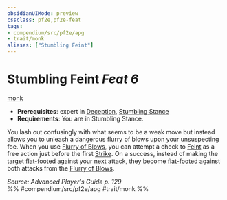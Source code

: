 ```yaml
---
obsidianUIMode: preview
cssclass: pf2e,pf2e-feat
tags:
- compendium/src/pf2e/apg
- trait/monk
aliases: ["Stumbling Feint"]
---
```

# Stumbling Feint  *Feat 6*  
[monk](rules/traits/monk.md)  

- **Prerequisites**: expert in [Deception](compendium/skills.md#Deception), [Stumbling Stance](compendium/feats/stumbling-stance-apg.md)
- **Requirements**: You are in Stumbling Stance.

You lash out confusingly with what seems to be a weak move but instead allows you to unleash a dangerous flurry of blows upon your unsuspecting foe. When you use [Flurry of Blows](rules/actions/flurry-of-blows.md), you can attempt a check to [Feint](rules/actions/feint.md) as a free action just before the first [Strike](rules/actions/strike.md). On a success, instead of making the target [flat-footed](rules/conditions.md#Flat-footed) against your next attack, they become [flat-footed](rules/conditions.md#Flat-footed) against both attacks from the [Flurry of Blows](rules/actions/flurry-of-blows.md).

*Source: Advanced Player's Guide p. 129*  
%% #compendium/src/pf2e/apg #trait/monk %%